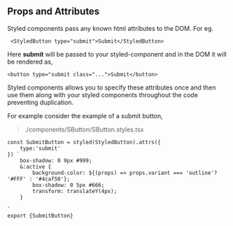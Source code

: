 ## Props and Attributes

Styled components pass any known html attributes to the DOM. For eg. 

``` <StyledButton type="submit">Submit</StyledButton>```

Here **submit** will be passed to your styled-component and in the DOM it will be rendered as,

```<button type="submit class="...">Submit</button>```

Styled components allows you to specify these attributes once and then use them along with your styled 
components throughout the code preventing duplication.

For example consider the example of a submit button,

> ./components/SButton/SButton.styles.tsx
```
const SubmitButton = styled(StyledButton).attrs({
    type:'submit'
}) `
    box-shadow: 0 9px #999;
    &:active {
        background-color: ${(props) => props.variant === 'outline'? '#FFF' : '#4caf50'};
        box-shadow: 0 5px #666;
        transform: translateY(4px);
    } 

`
export {SubmitButton}
```